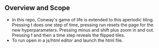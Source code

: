 ## Overview and Scope
- In this repo, Conway's game of life is extended to this aperiodic tiling. Pressing t does one step of time, pressing run resets the page for the new hyperparameters. Pressing minus and shift plus zoom in and out. Pressing f and then a time step reveals the flipped tiles.
- To run open in a js/html editor and launch the html file.